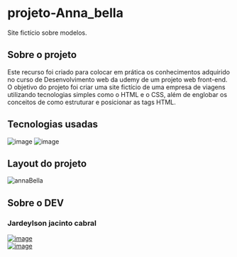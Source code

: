 # projeto-Anna_bella
Site fictício sobre modelos.

## Sobre o projeto
  Este recurso foi criado para colocar em prática os conhecimentos adquirido no curso de Desenvolvimento web da udemy de um projeto web front-end.
  O objetivo do projeto foi criar uma site fictício de uma empresa de viagens utilizando tecnologias simples como o HTML e o CSS, além de englobar os conceitos de como
  estruturar e posicionar as tags HTML.
 
## Tecnologias usadas
![image](https://img.shields.io/badge/HTML5-E34F26?style=for-the-badge&logo=html5&logoColor=white)
![image](https://img.shields.io/badge/CSS3-1572B6?style=for-the-badge&logo=css3&logoColor=white)

## Layout do projeto
![annaBella](https://user-images.githubusercontent.com/93053356/159547989-3c55d857-12ec-4a16-bec9-88ca1ab8a652.jpg)

## Sobre o DEV
### Jardeylson jacinto cabral
[![image](https://img.shields.io/badge/LinkedIn-0077B5?style=for-the-badge&logo=linkedin&logoColor=white)](https://www.linkedin.com/in/jardeylson-jacinto-769769156)  
[![image](https://img.shields.io/badge/Gmail-D14836?style=for-the-badge&logo=gmail&logoColor=white)](jardeylsong.m@gmail.com)
